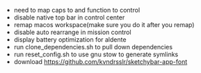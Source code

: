 - need to map caps to <ESC> and function to control
- disable native top bar in control center
- remap macos workspace(make sure you do it after you remap)
- disable auto rearrange in mission control
- display battery optimization for aldente
- run clone_dependencies.sh to pull down dependencies
- run reset_config.sh to use gnu stow to generate symlinks
- download https://github.com/kvndrsslr/sketchybar-app-font
